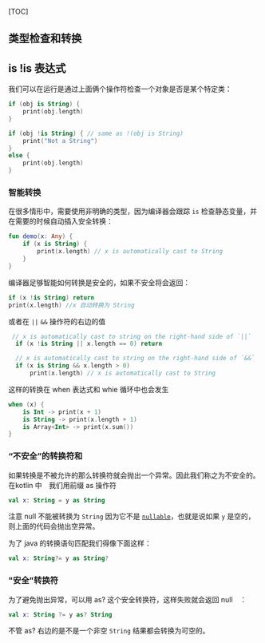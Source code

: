[TOC]

## 类型检查和转换

## is !is 表达式
我们可以在运行是通过上面俩个操作符检查一个对象是否是某个特定类：

```kotlin
if (obj is String) {
	print(obj.length)
}

if (obj !is String) { // same as !(obj is String)
	print("Not a String")
}
else {
	print(obj.length)
}
```

### 智能转换
在很多情形中，需要使用非明确的类型，因为编译器会跟踪 `is` 检查静态变量，并在需要的时候自动插入安全转换：

```kotlin
fun demo(x: Any) {
	if (x is String) {
		print(x.length) // x is automatically cast to String
	}
}
```

编译器足够智能如何转换是安全的，如果不安全将会返回：

```kotlin
if (x !is String) return
print(x.length) //x 自动转换为 String
```

或者在 `||` `&&` 操作符的右边的值

```kotlin
 // x is automatically cast to string on the right-hand side of `||`
  if (x !is String || x.length == 0) return

  // x is automatically cast to string on the right-hand side of `&&`
  if (x is String && x.length > 0)
      print(x.length) // x is automatically cast to String
```

这样的转换在 when 表达式和 whie 循环中也会发生

```kotlin
when (x) {
	is Int -> print(x + 1)
	is String -> print(x.length + 1)
	is Array<Int> -> print(x.sum())
}
```

### “不安全”的转换符和
如果转换是不被允许的那么转换符就会抛出一个异常。因此我们称之为不安全的。在kotlin 中　我们用前缀 as 操作符

```kotlin
val x: String = y as String
```

注意 null 不能被转换为 `String` 因为它不是 [`nullable`](http://kotlinlang.org/docs/reference/null-safety.html)，也就是说如果 `y` 是空的，则上面的代码会抛出空异常。

为了 java 的转换语句匹配我们得像下面这样：

```kotlin
val x: String?= y as String?
```

###  "安全"转换符
为了避免抛出异常，可以用 as? 这个安全转换符，这样失败就会返回 null　：

```kotlin
val x: String ?= y as? String
```

不管 as? 右边的是不是一个非空 `String` 结果都会转换为可空的。

